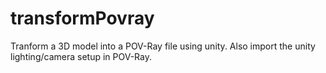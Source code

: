 # transformPovray
Tranform a 3D model into a POV-Ray file using unity. Also import the unity lighting/camera setup in POV-Ray.
